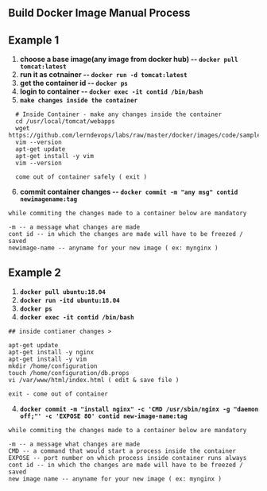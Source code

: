 ## Build Docker Image Manual Process

## Example 1
1. **choose a base image(any image from docker hub) -- `docker pull tomcat:latest`** 
2. **run it as cotnainer    -- `docker run -d tomcat:latest`**
3. **get the container id   -- `docker ps`**
4. **login to container     -- `docker exec -it contid /bin/bash`**
5. **`make changes inside the container`**

```
  # Inside Container - make any changes inside the container
  cd /usr/local/tomcat/webapps
  wget https://github.com/lerndevops/labs/raw/master/docker/images/code/sampleapp.war
  vim --version  
  apt-get update
  apt-get install -y vim 
  vim --version 
  
  come out of container safely ( exit )
```
6. **commit container changes -- `docker commit -m "any msg" contid newimagename:tag`**

```
while commiting the changes made to a container below are mandatory
          
-m -- a message what changes are made
cont id -- in which the changes are made will have to be freezed / saved
newimage-name -- anyname for your new image ( ex: mynginx )
```

## Example 2 

1. **`docker pull ubuntu:18.04`**
2. **`docker run -itd ubuntu:18.04`**
3. **`docker ps`**
4. **`docker exec -it contid /bin/bash`**

```
## inside contianer changes >
             
apt-get update
apt-get install -y nginx
apt-get install -y vim
mkdir /home/configuration
touch /home/configuration/db.props
vi /var/www/html/index.html ( edit & save file )

exit - come out of container
```
4. **`docker commit -m "install nginx" -c 'CMD /usr/sbin/nginx -g "daemon off;"' -c 'EXPOSE 80' contid new-image-name:tag`**

```
while commiting the changes made to a container below are mandatory
          
-m -- a message what changes are made
CMD -- a command that would start a process inside the container
EXPOSE -- port number on which process inside container runs always
cont id -- in which the changes are made will have to be freezed / saved
new image name -- anyname for your new image ( ex: mynginx )
```
